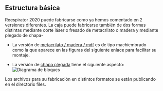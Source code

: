 ## Estructura básica
Reespirator 2020 puede fabricarse como ya hemos comentado en 2 versiones diferentes. 
La caja puede fabricarse también de dos formas distintas mediante corte láser o fresado de metacrilato o madera y mediante plegado de chapa-

* La versión de [metacrilato / madera / mdf](https://gitlab.com/reespirator/reespirator-doc/-/raw/master/CASE-METHACRYLATE.md) es de tipo machiembrado como la que aparece en las figuras del siguiente enlace para facilitar su montaje.

* La versión de [chapa plegada](https://gitlab.com/reespirator/reespirator-doc/-/raw/master/CASE-LOCK.md) tiene el siguiente aspecto:
![Diagrama de bloques](https://gitlab.com/reespirator/reespirator-doc/-/raw/master/images/BMR_001_CARCASA_SUPERIOR_PARA_FABRICAR.jpg "Carcasa superior para fabricar")

Los archivos para su fabricación en distintos formatos se están publicando en el directorio files.
